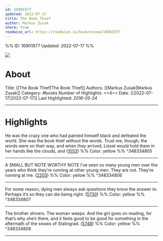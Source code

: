 ```yaml
---
id: 16901977
updated: 2022-07-17
title: The Book Thief
author: Markus Zusak
share: true
readwise_url: https://readwise.io/bookreview/16901977
---
```


%%
ID: 16901977
Updated: 2022-07-17
%%

![]( https://images-na.ssl-images-amazon.com/images/I/512cmz6v-IL._SL500_.jpg)

# About
Title: [[The Book Thief|The Book Thief]]
Authors: [[Markus Zusak|Markus Zusak]]
Category: #books
Number of Highlights: ==4==
Date: [[2022-07-17|2022-07-17]]
Last Highlighted: *2016-05-24*

---

# Highlights

He was the crazy one who had painted himself black and defeated the world. She was the book thief without the words. Trust me, though, the words were on their way, and when they arrived, Liesel would hold them in her hands like the clouds, and ([1053](https://readwise.io/to_kindle?action=open&asin=B000XUBFE2&location=1053)) %% Color: yellow %% ^348334805

---
A SMALL BUT NOTE WORTHY NOTE I’ve seen so many young men over the years who think they’re running at other young men. They are not. They’re running at me. ([2203](https://readwise.io/to_kindle?action=open&asin=B000XUBFE2&location=2203)) %% Color: yellow %% ^348334806

---
For some reason, dying men always ask questions they know the answer to. Perhaps it’s so they can die being right. ([5730](https://readwise.io/to_kindle?action=open&asin=B000XUBFE2&location=5730)) %% Color: yellow %% ^348334807

---
The brother shivers. The woman weeps. And the girl goes on reading, for that’s why she’s there, and it feels good to be good for something in the aftermath of the snows of Stalingrad. ([5748](https://readwise.io/to_kindle?action=open&asin=B000XUBFE2&location=5748)) %% Color: yellow %% ^348334808

---